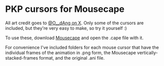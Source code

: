 # PKP cursors for Mousecape
All art credit goes to [@O__dAng on X](https://x.com/O__dAng/status/1876803680571187625). Only some of the cursors are included, but they're very easy to make, so try it yourself :)

To use these, download [Mousecape](https://github.com/alexzielenski/Mousecape) and open the .cape file with it.

For convenience I've included folders for each mouse cursor that have the individual frames of the animation in .png form, the Mousecape vertically-stacked-frames format, and the original .ani file.
